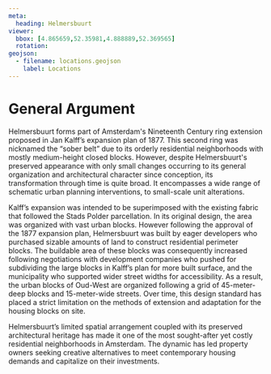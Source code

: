 ```yaml
---
meta:
  heading: Helmersbuurt
viewer:
  bbox: [4.865659,52.35981,4.888889,52.369565]
  rotation:
geojson:
  - filename: locations.geojson
    label: Locations
---
```

# General Argument
Helmersbuurt forms part of Amsterdam's Nineteenth Century ring extension proposed in Jan Kalff’s expansion plan of 1877. This second ring was nicknamed the “sober belt” due to its orderly residential neighborhoods with mostly medium-height closed blocks. However, despite Helmersbuurt's preserved appearance with only small changes occurring to its general organization and architectural character since conception, its transformation through time is quite broad. It encompasses a wide range of schematic urban planning interventions, to small-scale unit alterations.

Kalff’s expansion was intended to be superimposed with the existing fabric that followed the Stads Polder parcellation. In its original design, the area was organized with vast urban blocks. However following the approval of the 1877 expansion plan, Helmersbuurt was built by eager developers who purchased sizable amounts of land to construct residential perimeter blocks. The buildable area of these blocks was consequently increased following negotiations with development companies who pushed for subdividing the large blocks in Kalff’s plan for more built surface, and the municipality who supported wider street widths for accessibility. As a result, the urban blocks of Oud-West are organized following a grid of 45-meter-deep blocks and 15-meter-wide streets. Over time, this design standard has placed a strict limitation on the methods of extension and adaptation for the housing blocks on site.

Helmersbuurt’s limited spatial arrangement coupled with its preserved architectural heritage has made it one of the most sought-after yet costly residential neighborhoods in Amsterdam. The dynamic has led property owners seeking creative alternatives to meet contemporary housing demands and capitalize on their investments.
